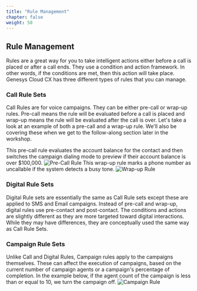 ```yaml
---
title: "Rule Management"
chapter: false
weight: 50
---
```


## Rule Management
Rules are a great way for you to take intelligent actions either before a call is placed or after a call ends. They use a condition and action framework. In other words, if the conditions are met, then this action will take place. Genesys Cloud CX has three different types of rules that you can manage. 

### Call Rule Sets
Call Rules are for voice campaigns. They can be either pre-call or wrap-up rules. Pre-call means the rule will be evaluated before a call is placed and wrap-up means the rule will be evaluated after the call is over. Let's take a look at an example of both a pre-call and a wrap-up rule. We'll also be covering these when we get to the follow-along section later in the workshop. 

This pre-call rule evaluates the account balance for the contact and then switches the campaign dialing mode to preview if their account balance is over $100,000. 
![Pre-Call Rule](/images/preCallRule.jpg)
This wrap-up rule marks a phone number as uncallable if the system detects a busy tone. 
![Wrap-up Rule](/images/wrapUpRule.jpg)

### Digital Rule Sets
Digital Rule sets are essentially the same as Call Rule sets except these are applied to SMS and Email campaigns. Instead of pre-call and wrap-up, digital rules use pre-contact and post-contact. The conditions and actions are slightly different as they are more targeted toward digital interactions. While they may have differences, they are conceptually used the same way as Call Rule Sets. 

### Campaign Rule Sets
Unlike Call and Digital Rules, Campaign rules apply to the campaigns themselves. These can affect the execution of campaigns, based on the current number of campaign agents or a campaign's percentage of completion. In the example below, if the agent count of the campaign is less than or equal to 10, we turn the campaign off. 
![Campaign Rule](/images/campaignRule.jpg)